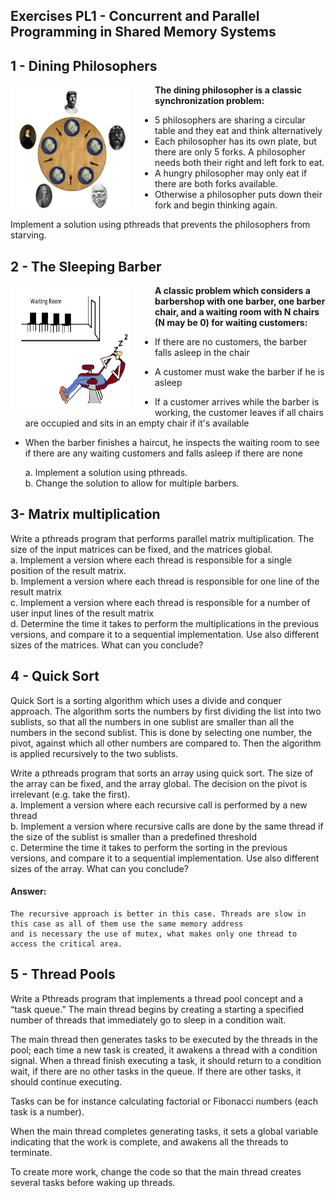 ## Exercises PL1 - Concurrent and Parallel Programming in Shared Memory Systems

## 1 - Dining Philosophers

<img src="img/Dining_philosopher.png" alt="" style="float: left;  margin: 1px 40px 1px 1px; height: 200px; width:190px;" title="Dining philosopher"/>

__The dining philosopher is a classic synchronization problem:__
- 5 philosophers are sharing a circular table and they eat and think
  alternatively
- Each philosopher has its own plate, but there are only 5 forks. A
  philosopher needs both their right and left fork to eat.
- A hungry philosopher may only eat if there are both forks available.
- Otherwise a philosopher puts down their fork and begin thinking
  again.

Implement a solution using pthreads that prevents the philosophers
  from starving.

##
## 2 - The Sleeping Barber

<img src="img/The_Sleeper_Barber.png" alt="" style="float: left;  margin: 1px 40px 1px 1px; height: 200px; width:190px;" title="Sleeper Barber"/>

__A classic problem which considers a barbershop with one
barber, one barber chair, and a waiting room with N chairs (N
may be 0) for waiting customers:__
- If there are no customers, the barber falls asleep in the
  chair
- A customer must wake the barber if he is asleep
- If a customer arrives while the barber is working, the
  customer leaves if all chairs are occupied and sits in an
  empty chair if it's available
- When the barber finishes a haircut, he inspects the
  waiting room to see if there are any waiting customers
  and falls asleep if there are none


  a. Implement a solution using pthreads.\
  b. Change the solution to allow for multiple barbers.

##
## 3- Matrix multiplication

Write a pthreads program that performs parallel matrix multiplication. The size of the input matrices can
be fixed, and the matrices global.\
a. Implement a version where each thread is responsible for a single position of the result matrix.\
b. Implement a version where each thread is responsible for one line of the result matrix\
c. Implement a version where each thread is responsible for a number of user input lines of the result
matrix\
d. Determine the time it takes to perform the multiplications in the previous versions, and compare it to
a sequential implementation. Use also different sizes of the matrices. What can you conclude?

##
## 4 - Quick Sort

Quick Sort is a sorting algorithm which uses a divide and conquer approach. The algorithm sorts the
numbers by first dividing the list into two sublists, so that all the numbers in one sublist are smaller than
all the numbers in the second sublist. This is done by selecting one number, the pivot, against which all
other numbers are compared to. Then the algorithm is applied recursively to the two sublists.

Write a pthreads program that sorts an array using quick sort. The size of the array can be fixed, and the
array global. The decision on the pivot is irrelevant (e.g. take the first).\
a. Implement a version where each recursive call is performed by a new thread\
b. Implement a version where recursive calls are done by the same thread if the size of the sublist is
smaller than a predefined threshold\
c. Determine the time it takes to perform the sorting in the previous versions, and compare it to a
sequential implementation. Use also different sizes of the array. What can you conclude?


#### Answer:
```
The recursive approach is better in this case. Threads are slow in this case as all of them use the same memory address 
and is necessary the use of mutex, what makes only one thread to access the critical area. 

```
## 5 - Thread Pools
Write a Pthreads program that implements a thread pool concept and a “task queue.” The main thread
begins by creating a starting a specified number of threads that immediately go to sleep in a condition
wait.

The main thread then generates tasks to be executed by the threads in the pool; each time a new task is
created, it awakens a thread with a condition signal. When a thread finish executing a task, it should return
to a condition wait, if there are no other tasks in the queue. If there are other tasks, it should continue
executing. 

Tasks can be for instance calculating factorial or Fibonacci numbers (each task is a number).

When the main thread completes generating tasks, it sets a global variable indicating that the work is
complete, and awakens all the threads to terminate.

To create more work, change the code so that the main thread creates several tasks before waking up
threads.


